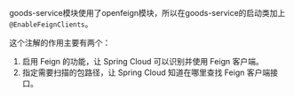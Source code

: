 goods-service模块使用了openfeign模块，所以在goods-service的启动类加上`@EnableFeignClients`。

这个注解的作用主要有两个：

1. 启用 Feign 的功能，让 Spring Cloud 可以识别并使用 Feign 客户端。
2. 指定需要扫描的包路径，让 Spring Cloud 知道在哪里查找 Feign 客户端接口。